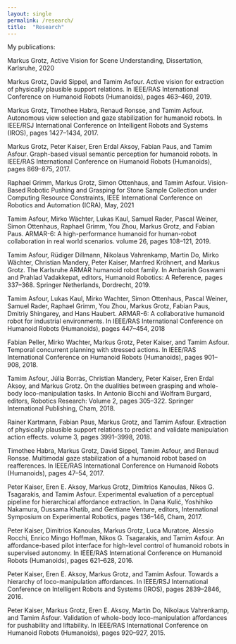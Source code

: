 ```yaml
---
layout: single
permalink: /research/
title:  "Research"
---
```



My publications:

Markus Grotz, Active Vision for Scene Understanding, Dissertation, Karlsruhe, 2020

Markus Grotz, David Sippel, and Tamim Asfour. Active vision for extraction of physically plausible support relations. In IEEE/RAS International Conference on Humanoid Robots (Humanoids), pages 463–469, 2019.

Markus Grotz, Timothee Habra, Renaud Ronsse, and Tamim Asfour. Autonomous view selection and gaze stabilization for humanoid robots. In IEEE/RSJ International Conference on Intelligent Robots and Systems (IROS), pages 1427–1434, 2017.

Markus Grotz, Peter Kaiser, Eren Erdal Aksoy, Fabian Paus, and Tamim Asfour. Graph-based visual semantic perception for humanoid robots. In IEEE/RAS International Conference on Humanoid Robots (Humanoids), pages 869–875, 2017.

Raphael Grimm, Markus Grotz, Simon Ottenhaus, and Tamim Asfour. Vision-Based Robotic Pushing and Grasping for Stone Sample Collection under Computing Resource Constraints, IEEE International Conference on Robotics and Automation (ICRA), May, 2021

Tamim Asfour, Mirko Wächter, Lukas Kaul, Samuel Rader, Pascal Weiner, Simon Ottenhaus, Raphael Grimm, You Zhou, Markus Grotz, and Fabian Paus. ARMAR-6: A high-performance humanoid for human-robot collaboration in real world scenarios. volume 26, pages 108–121, 2019.

Tamim Asfour, Rüdiger Dillmann, Nikolaus Vahrenkamp, Martin Do, Mirko Wächter, Christian Mandery, Peter Kaiser, Manfred Kröhnert, and Markus Grotz. The Karlsruhe ARMAR humanoid robot family. In Ambarish Goswami and Prahlad Vadakkepat, editors, Humanoid Robotics: A Reference, pages 337–368. Springer Netherlands, Dordrecht, 2019.

Tamim Asfour, Lukas Kaul, Mirko Wachter, Simon Ottenhaus, Pascal Weiner, Samuel Rader, Raphael Grimm, You Zhou, Markus Grotz, Fabian Paus, Dmitriy Shingarey, and Hans Haubert. ARMAR-6: A collaborative humanoid robot for industrial environments. In IEEE/RAS International Conference on Humanoid Robots (Humanoids), pages 447–454, 2018

Fabian Peller, Mirko Wachter, Markus Grotz, Peter Kaiser, and Tamim Asfour. Temporal concurrent planning with stressed actions. In IEEE/RAS International Conference on Humanoid Robots (Humanoids), pages 901–908, 2018. 

Tamim Asfour, Júlia Borràs, Christian Mandery, Peter Kaiser, Eren Erdal Aksoy, and Markus Grotz. On the dualities between grasping and whole-body loco-manipulation tasks. In Antonio Bicchi and Wolfram Burgard, editors, Robotics Research: Volume 2, pages 305–322. Springer International Publishing, Cham, 2018.

Rainer Kartmann, Fabian Paus, Markus Grotz, and Tamim Asfour. Extraction of physically plausible support relations to predict and validate manipulation action effects. volume 3, pages 3991–3998, 2018.

Timothee Habra, Markus Grotz, David Sippel, Tamim Asfour, and Renaud Ronsse. Multimodal gaze stabilization of a humanoid robot based on reafferences. In IEEE/RAS International Conference on Humanoid Robots (Humanoids), pages 47–54, 2017. 

Peter Kaiser, Eren E. Aksoy, Markus Grotz, Dimitrios Kanoulas, Nikos G. Tsagarakis, and Tamim Asfour. Experimental evaluation of a perceptual pipeline for hierarchical affordance extraction. In Dana Kulić, Yoshihiko Nakamura, Oussama Khatib, and Gentiane Venture, editors, International Symposium on Experimental Robotics, pages 136–146, Cham, 2017.

Peter Kaiser, Dimitrios Kanoulas, Markus Grotz, Luca Muratore, Alessio Rocchi, Enrico Mingo Hoffman, Nikos G. Tsagarakis, and Tamim Asfour. An affordance-based pilot interface for high-level control of humanoid robots in supervised autonomy. In IEEE/RAS International Conference on Humanoid Robots (Humanoids), pages 621–628, 2016. 

Peter Kaiser, Eren E. Aksoy, Markus Grotz, and Tamim Asfour. Towards a hierarchy of loco-manipulation affordances. In IEEE/RSJ International Conference on Intelligent Robots and Systems (IROS), pages 2839–2846, 2016.

Peter Kaiser, Markus Grotz, Eren E. Aksoy, Martin Do, Nikolaus Vahrenkamp, and Tamim Asfour. Validation of whole-body loco-manipulation affordances for pushability and liftability. In IEEE/RAS International Conference on Humanoid Robots (Humanoids), pages 920–927, 2015.

